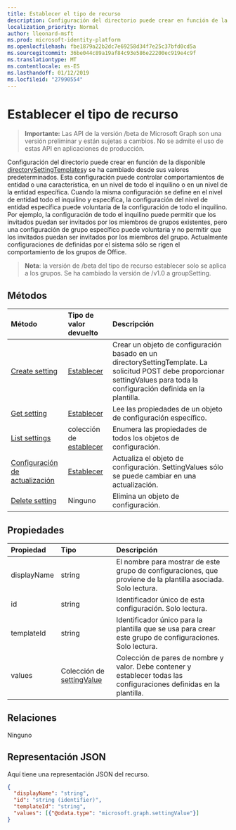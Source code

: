 ```yaml
---
title: Establecer el tipo de recurso
description: Configuración del directorio puede crear en función de la directorySettingTemplates disponibles y se ha cambiado desde sus valores predeterminados. Esta configuración puede controlar comportamientos de entidad o una característica, en un nivel de todo el inquilino o en un nivel de la entidad específica. Cuando la misma configuración se define en el nivel de entidad todo el inquilino y específica, la configuración del nivel de entidad específica puede voluntaria de la configuración de todo el inquilino.  Por ejemplo, la configuración de todo el inquilino puede permitir que los invitados puedan ser invitados por los miembros de grupos existentes, pero una configuración de grupo específico puede voluntaria y no permitir que los invitados puedan ser invitados por los miembros del grupo. Actualmente configuraciones de definidas por el sistema sólo se rigen el comportamiento de los grupos de Office.
localization_priority: Normal
author: lleonard-msft
ms.prod: microsoft-identity-platform
ms.openlocfilehash: fbe1879a22b2dc7e69258d34f7e25c37bfd0cd5a
ms.sourcegitcommit: 36be044c89a19af84c93e586e22200ec919e4c9f
ms.translationtype: MT
ms.contentlocale: es-ES
ms.lasthandoff: 01/12/2019
ms.locfileid: "27990554"
---
```

# <a name="directorysetting-resource-type"></a>Establecer el tipo de recurso

> **Importante:** Las API de la versión /beta de Microsoft Graph son una versión preliminar y están sujetas a cambios. No se admite el uso de estas API en aplicaciones de producción.

Configuración del directorio puede crear en función de la disponible [directorySettingTemplates](directorysettingtemplate.md)y se ha cambiado desde sus valores predeterminados. Esta configuración puede controlar comportamientos de entidad o una característica, en un nivel de todo el inquilino o en un nivel de la entidad específica. Cuando la misma configuración se define en el nivel de entidad todo el inquilino y específica, la configuración del nivel de entidad específica puede voluntaria de la configuración de todo el inquilino.  Por ejemplo, la configuración de todo el inquilino puede permitir que los invitados puedan ser invitados por los miembros de grupos existentes, pero una configuración de grupo específico puede voluntaria y no permitir que los invitados puedan ser invitados por los miembros del grupo. Actualmente configuraciones de definidas por el sistema sólo se rigen el comportamiento de los grupos de Office.

> **Nota**: la versión de /beta del tipo de recurso establecer solo se aplica a los grupos. Se ha cambiado la versión de /v1.0 a groupSetting.

## <a name="methods"></a>Métodos

| Método           | Tipo de valor devuelto    |Descripción|
|:---------------|:--------|:----------|
|[Create setting](../api/directorysetting-post-settings.md) | [Establecer](directorysetting.md) |Crear un objeto de configuración basado en un directorySettingTemplate. La solicitud POST debe proporcionar settingValues para toda la configuración definida en la plantilla.|
|[Get setting](../api/directorysetting-get.md) | [Establecer](directorysetting.md) |Lee las propiedades de un objeto de configuración específico.|
|[List settings](../api/directorysetting-list.md) | colección de [establecer](directorysetting.md) |Enumera las propiedades de todos los objetos de configuración.|
|[Configuración de actualización](../api/directorysetting-update.md) | [Establecer](directorysetting.md)  |Actualiza el objeto de configuración. SettingValues sólo se puede cambiar en una actualización.|
|[Delete setting](../api/directorysetting-delete.md) | Ninguno |Elimina un objeto de configuración. |

## <a name="properties"></a>Propiedades
| Propiedad     | Tipo   |Descripción|
|:---------------|:--------|:----------|
|displayName|string|El nombre para mostrar de este grupo de configuraciones, que proviene de la plantilla asociada. Solo lectura.|
|id|string| Identificador único de esta configuración. Solo lectura.|
|templateId|string| Identificador único para la plantilla que se usa para crear este grupo de configuraciones. Solo lectura.|
|values|Colección de [settingValue](settingvalue.md)| Colección de pares de nombre y valor. Debe contener y establecer todas las configuraciones definidas en la plantilla.|

## <a name="relationships"></a>Relaciones
Ninguno


## <a name="json-representation"></a>Representación JSON

Aquí tiene una representación JSON del recurso.

<!-- {
  "blockType": "resource",
  "optionalProperties": [

  ],
  "@odata.type": "microsoft.graph.directorySetting"
}-->

```json
{
  "displayName": "string",
  "id": "string (identifier)",
  "templateId": "string",
  "values": [{"@odata.type": "microsoft.graph.settingValue"}]
}

```

<!-- uuid: 8fcb5dbc-d5aa-4681-8e31-b001d5168d79
2015-10-25 14:57:30 UTC -->
<!-- {
  "type": "#page.annotation",
  "description": "directorySetting resource",
  "keywords": "",
  "section": "documentation",
  "tocPath": ""
}-->

